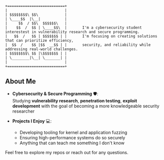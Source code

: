 ```
+==========================+
|                          |
| $$$$$$$$\ $$\            |
| \____$$  |\__|           | 
|     $$  / $$\  $$$$$$\   | 
|    $$  /  $$ | \____$$\  |       I'm a cybersecurity student interestest in vulnerability research and secure programming. 
|   $$  /   $$ | $$$$$$$ | |       I'm focusing on creating solutions that can prioritize efficiency, 
|  $$  /    $$ |$$  __$$ | |       security, and reliability while addressing real-world challenges.
| $$$$$$$$\ $$ |\$$$$$$$ | |
| \________|\__| \_______| |
|                          |
+==========================+  
```
## About Me  
- **Cybersecurity & Secure Programming** 🛡️:  
  Studying **vulnerability research**, **penetration testing**, **exploit development** with the goal of becoming a more knowledgeable security researcher

- **Projects I Enjoy** 💻:  
  - Developing tooling for kernel and application fuzzing 
  - Ensuring high-performance systems do so securely
  - Anything that can teach me something I don't know  

Feel free to explore my repos or reach out for any questions.
